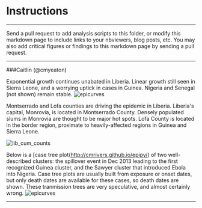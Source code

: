 # Instructions
_________

Send a pull request to add analysis scripts to this folder, or modify this markdown page to include links to your nbviewers, blog posts, etc. You may also add critical figures or findings to this markdown page by sending a pull request.
________

###Caitlin (@cmyeaton)

Exponential growth continues unabated in Liberia. Linear growth still seen in Sierra Leone, and a worrying uptick in cases in Guinea. Nigeria and Senegal (not shown) remain stable.
![epicurves](https://github.com/cmrivers/ebola/blob/master/analyses/epicurves.png)

Montserrado and Lofa counties are driving the epidemic in Liberia. Liberia's capital, Monrovia, is located in Montserrado County. Densely populated slums in Monrovia are thought to be major hot spots. Lofa County is located in the border region, proximate to heavily-affected regions in Guinea and Sierra Leone.

![lib_cum_counts](https://github.com/cmrivers/ebola/blob/master/analyses/liberia_cumulative.png)

Below is a [case tree plot(http://cmrivers.github.io/epipy/) of two well-described clusters: the spillover event in Dec 2013 leading to the first recognized Guinea cluster, and the Sawyer cluster that introduced Ebola into Nigeria. Case tree plots are usually built from exposure or onset dates, but only death dates are available for these cases, so death dates are shown. These tranmission trees are very speculative, and almost certainly wrong.
![epicurves](https://github.com/cmrivers/ebola/blob/master/analyses/casetree.png)

________
